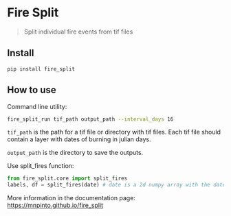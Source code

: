 # Fire Split
> Split individual fire events from tif files


## Install

`pip install fire_split`

## How to use

Command line utility:
```bash
fire_split_run tif_path output_path --interval_days 16
```

`tif_path` is the path for a tif file or directory with tif files. Each tif file should contain a layer with dates of burning in julian days.

`output_path` is the directory to save the outputs.

Use split_fires function:
```python
from fire_split.core import split_fires
labels, df = split_fires(date) # date is a 2d numpy array with the dates of burning in julian days
```

More information in the documentation page: https://mnpinto.github.io/fire_split
